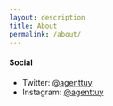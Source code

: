 ```yaml
---
layout: description
title: About
permalink: /about/
---
```


#### Social

*   Twitter: [@agenttuy](https://twitter.com/agenttuy)
*   Instagram: [@agenttuy](https://www.instagram.com/agenttuy/)
